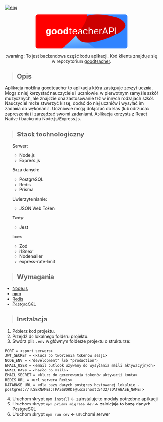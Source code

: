 [![eng](https://img.shields.io/badge/lang-eng-blue.svg)](https://github.com/ukashu/goodteacher-api/blob/main/README.md)
<div align="center">
  <img src="./banner_api_round.svg" width="60%" height="auto"/>
  <p>:warning: To jest backendowa część kodu aplikacji. Kod klienta znajduje się w repozytorium <a href="https://github.com/ukashu/goodteacher">goodteacher</a>.</p>
</div>

>## Opis
Aplikacja mobilna goodteacher to aplikacja która zastępuje zeszyt ucznia. Mogą z niej korzystać nauczyciele i uczniowie, w pierwotnym zamyśle szkół muzycznych, ale znajdzie ona zastosowanie też w innych rodzajach szkół. Nauczyciel może stworzyć klasę, dodać do niej uczniów i wysyłać im zadania do wykonania. Uczniowie mogą dołączać do klas (lub odrzucać zaproszenia) i zarządzać swoimi zadaniami. Aplikacja korzysta z React Native i backendu Node.js/Express.js.

>## Stack technologiczny
<ul>
  <p>Serwer:</p>
    <ul>
      <li>Node.js</li>
      <li>Express.js</li>
    </ul>
  <p>Baza danych:</p>
    <ul>
      <li>PostgreSQL</li>
      <li>Redis</li>
      <li>Prisma</li>
    </ul>
  <p>Uwierzytelnianie:</p>
    <ul>
      <li>JSON Web Token</li>
    </ul>
  <p>Testy:</p>
    <ul>
      <li>Jest</li>
    </ul>
  <p>Inne:</p>
    <ul>
      <li>Zod</li>
      <li>i18next</li>
      <li>Nodemailer</li>
      <li>express-rate-limit</li>
    </ul>
</ul>

>## Wymagania

<ul>
  <li><a href="https://nodejs.org/">Node.js</a></li>
  <li><a href="https://www.npmjs.com/">npm</a></li>
  <li><a href="https://redis.io/">Redis</a></li>
  <li><a href="https://www.postgresql.org/">PostgreSQL</a></li>
</ul>

>## Instalacja

1. Pobierz kod projektu.
2. Przejdź do lokalnego folderu projektu.
3. Stwórz plik ```.env``` w głównym folderze projektu o strukturze:
```
PORT = <sport serwera>
JWT_SECRET = <klucz do tworzenia tokenów sesji>
NODE_ENV = <"development" lub "production">
EMAIL_USER = <email outlook używany do wysyłania maili aktywacyjnych>
EMAIL_PASS = <hasło do maila>
EMAIL_SECRET = <klucz do generowania tokenów aktywacji konta>
REDIS_URL = <url serwera Redis>
DATABASE_URL = <dla bazy danych postgres hostowanej lokalnie - postgres://[USERNAME]:[PASSWORD]@localhost:5432/[DATABASE_NAME]>
```
4. Uruchom skrypt ```npm install``` <- zainstaluje to moduły potrzebne aplikacji
5. Uruchom skrypt ```npx prisma migrate dev``` <- zainicjuje to bazę danych PostgreSQL
6. Uruchom skrypt ```npm run dev``` <- uruchomi serwer
